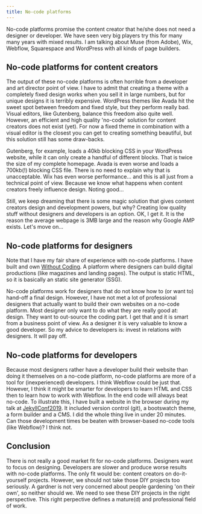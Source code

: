 ```yaml
---
title: No-code platforms
---
```


No-code platforms promise the content creator that he/she does not need a designer or developer. We have seen very big players try this for many many years with mixed results. I am talking about Muse (from Adobe), Wix, Webflow, Squarespace and WordPress with all kinds of page builders.

## No-code platforms for content creators

The output of these no-code platforms is often horrible from a developer and art director point of view. I have to admit that creating a theme with a completely fixed design works when you sell it in large numbers, but for unique designs it is terribly expensive. WordPress themes like Avada hit the sweet spot between freedom and fixed style, but they perform really bad. Visual editors, like Gutenberg, balance this freedom also quite well. However, an efficient and high quality 'no-code' solution for content creators does not exist (yet). For now a fixed theme in combination with a visual editor is the closest you can get to creating something beautiful, but this solution still has some draw-backs.

Gutenberg, for example, loads a 40kb blocking CSS in your WordPress website, while it can only create a handful of different blocks. That is twice the size of my complete homepage. Avada is even worse and loads a 700kb(!) blocking CSS file. There is no need to explain why that is unacceptable. Wix has even worse performance... and this is all just from a technical point of view. Because we know what happens when content creators freely influence design. Noting good...

Still, we keep dreaming that there is some magic solution that gives content creators design and development powers, but why? Creating low quality stuff without designers and developers is an option. OK, I get it. It is the reason the average webpage is 3MB large and the reason why Google AMP exists. Let's move on...

## No-code platforms for designers

Note that I have my fair share of experience with no-code platforms. I have built and own [Without Coding](https://withoutcoding.com/). A platform where designers can build digital productions (like magazines and landing pages). The output is static HTML, so it is basically an static site generator (SSG). 

No-code platforms work for designers that do not know how to (or want to) hand-off a final design. However, I have not met a lot of professional designers that actually want to build their own websites on a no-code platform. Most designer only want to do what they are really good at: design. They want to out-source the coding part. I get that and it is smart from a business point of view. As a designer it is very valuable to know a good developer. So my advice to developers is: invest in relations with designers. It will pay off. 

## No-code platforms for developers

Because most designers rather have a developer build their website than doing it themselves on a no-code platform, no-code platforms are more of a tool for (inexperienced) developers. I think Webflow could be just that. However, I think it might be smarter for developers to learn HTML and CSS then to learn how to work with Webflow. In the end code will always beat no-code. To illustrate this, I have built a website in the browser during my talk at [JekyllConf2019](https://jekyllconf.com/). It included version control (git), a bootswatch theme, a form builder and a CMS. I did the whole thing live in under 20 minutes. Can those development times be beaten with browser-based no-code tools (like Webflow)? I think not.

## Conclusion

There is not really a good market fit for no-code platforms. Designers want to focus on designing. Developers are slower and produce worse results with no-code platforms. The only fit would be: content creators on do-it-yourself projects. However, we should not take those DIY projects too seriously. A gardner is not very concerned about people gardening 'on their own', so neither should we. We need to see these DIY projects in the right perspective. This right perpective defines a mature(d) and professional field of work.